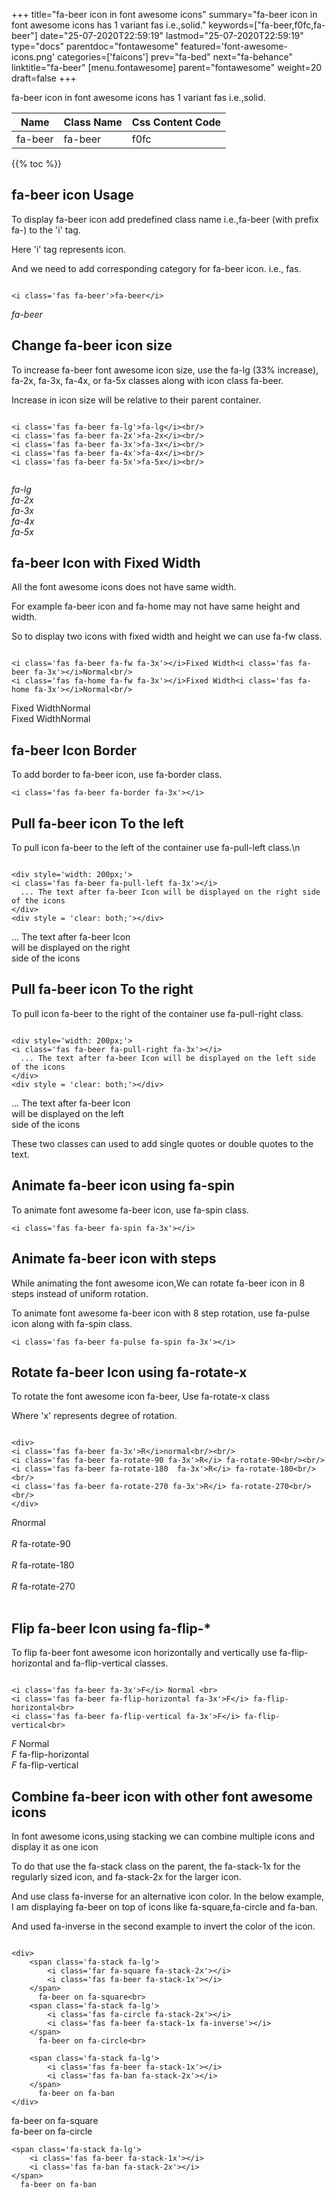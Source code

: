+++
title="fa-beer icon in font awesome icons"
summary="fa-beer icon in font awesome icons has 1 variant fas i.e.,solid."
keywords=["fa-beer,f0fc,fa-beer"]
date="25-07-2020T22:59:19"
lastmod="25-07-2020T22:59:19"
type="docs"
parentdoc="fontawesome"
featured='font-awesome-icons.png'
categories=['faicons']
prev="fa-bed"
next="fa-behance"
linktitle="fa-beer"
[menu.fontawesome]
parent="fontawesome"
weight=20
draft=false
+++


fa-beer icon in font awesome icons has 1 variant fas i.e.,solid.

<div class='table-responsive'><table class='table'><thead><tr><th>Name</th><th>Class Name</th><th>Css Content Code</th></tr></thead><tbody><tr><td>fa-beer</td><td>fa-beer</td><td>f0fc</td></tr></tbody></table></div>


{{% toc %}}


## fa-beer icon Usage

To display fa-beer icon add predefined class name i.e.,fa-beer (with prefix fa-) to the 'i' tag.

Here 'i' tag represents icon.

And we need to add corresponding category for fa-beer icon. i.e., fas.


```

<i class='fas fa-beer'>fa-beer</i>
```

<i class='fas fa-beer'>fa-beer</i>




## Change fa-beer icon size
To increase fa-beer font awesome icon size, use the fa-lg (33% increase), fa-2x, fa-3x, fa-4x, or fa-5x classes along with icon class fa-beer.

Increase in icon size will be relative to their parent container. 

```

<i class='fas fa-beer fa-lg'>fa-lg</i><br/>
<i class='fas fa-beer fa-2x'>fa-2x</i><br/>
<i class='fas fa-beer fa-3x'>fa-3x</i><br/>
<i class='fas fa-beer fa-4x'>fa-4x</i><br/>
<i class='fas fa-beer fa-5x'>fa-5x</i><br/>
            
```

<i class='fas fa-beer fa-lg'>fa-lg</i><br/>
<i class='fas fa-beer fa-2x'>fa-2x</i><br/>
<i class='fas fa-beer fa-3x'>fa-3x</i><br/>
<i class='fas fa-beer fa-4x'>fa-4x</i><br/>
<i class='fas fa-beer fa-5x'>fa-5x</i><br/>
            



## fa-beer Icon with Fixed Width 

All the font awesome icons does not have same width.

For example fa-beer icon and fa-home may not have same height and width.

So to display two icons with fixed width and height we can use fa-fw class.


```

<i class='fas fa-beer fa-fw fa-3x'></i>Fixed Width<i class='fas fa-beer fa-3x'></i>Normal<br/>
<i class='fas fa-home fa-fw fa-3x'></i>Fixed Width<i class='fas fa-home fa-3x'></i>Normal<br/>
```

<i class='fas fa-beer fa-fw fa-3x'></i>Fixed Width<i class='fas fa-beer fa-3x'></i>Normal<br/>
<i class='fas fa-home fa-fw fa-3x'></i>Fixed Width<i class='fas fa-home fa-3x'></i>Normal<br/>



## fa-beer Icon Border 

To add border to fa-beer icon, use fa-border class.


```
<i class='fas fa-beer fa-border fa-3x'></i>

```
<i class='fas fa-beer fa-border fa-3x'></i>





## Pull fa-beer icon To the left

To pull icon fa-beer to the left of the container use fa-pull-left class.\n

```

<div style='width: 200px;'>
<i class='fas fa-beer fa-pull-left fa-3x'></i>
  ... The text after fa-beer Icon will be displayed on the right side of the icons
</div>
<div style = 'clear: both;'></div>
```

<div style='width: 200px;'>
<i class='fas fa-beer fa-pull-left fa-3x'></i>
  ... The text after fa-beer Icon will be displayed on the right side of the icons
</div>
<div style = 'clear: both;'></div>




## Pull fa-beer icon To the right
To pull icon fa-beer to the right of the container use fa-pull-right class.

```

<div style='width: 200px;'>
<i class='fas fa-beer fa-pull-right fa-3x'></i>
  ... The text after fa-beer Icon will be displayed on the left side of the icons
</div>
<div style = 'clear: both;'></div>
```

<div style='width: 200px;'>
<i class='fas fa-beer fa-pull-right fa-3x'></i>
  ... The text after fa-beer Icon will be displayed on the left side of the icons
</div>
<div style = 'clear: both;'></div>

These two classes can used to add single quotes or double quotes to the text.


## Animate fa-beer icon using fa-spin
To animate font awesome fa-beer icon, use fa-spin class.

```
<i class='fas fa-beer fa-spin fa-3x'></i>
```
<i class='fas fa-beer fa-spin fa-3x'></i>




## Animate fa-beer icon with steps
While animating the font awesome icon,We can rotate fa-beer icon in 8 steps instead of uniform rotation.

To animate font awesome fa-beer icon with 8 step rotation, use fa-pulse icon along with fa-spin class.


```
<i class='fas fa-beer fa-pulse fa-spin fa-3x'></i>

```
<i class='fas fa-beer fa-pulse fa-spin fa-3x'></i>





## Rotate fa-beer Icon using fa-rotate-x
To rotate the font awesome icon fa-beer, Use fa-rotate-x class

Where 'x' represents degree of rotation.


```

<div>
<i class='fas fa-beer fa-3x'>R</i>normal<br/><br/>
<i class='fas fa-beer fa-rotate-90 fa-3x'>R</i> fa-rotate-90<br/><br/> 
<i class='fas fa-beer fa-rotate-180  fa-3x'>R</i> fa-rotate-180<br/><br/> 
<i class='fas fa-beer fa-rotate-270 fa-3x'>R</i> fa-rotate-270<br/><br/>
</div>
```

<div>
<i class='fas fa-beer fa-3x'>R</i>normal<br/><br/>
<i class='fas fa-beer fa-rotate-90 fa-3x'>R</i> fa-rotate-90<br/><br/> 
<i class='fas fa-beer fa-rotate-180  fa-3x'>R</i> fa-rotate-180<br/><br/> 
<i class='fas fa-beer fa-rotate-270 fa-3x'>R</i> fa-rotate-270<br/><br/>
</div>




## Flip fa-beer Icon using fa-flip-*
To flip fa-beer font awesome icon horizontally and vertically use fa-flip-horizontal and fa-flip-vertical classes. 

```

<i class='fas fa-beer fa-3x'>F</i> Normal <br>
<i class='fas fa-beer fa-flip-horizontal fa-3x'>F</i> fa-flip-horizontal<br>
<i class='fas fa-beer fa-flip-vertical fa-3x'>F</i> fa-flip-vertical<br>
```

<i class='fas fa-beer fa-3x'>F</i> Normal <br>
<i class='fas fa-beer fa-flip-horizontal fa-3x'>F</i> fa-flip-horizontal<br>
<i class='fas fa-beer fa-flip-vertical fa-3x'>F</i> fa-flip-vertical<br>




## Combine fa-beer icon with other font awesome icons
In font awesome icons,using stacking we can combine multiple icons and display it as one icon 

To do that use the fa-stack class on the parent, the fa-stack-1x for the regularly sized icon, and fa-stack-2x for the larger icon.

And use class fa-inverse for an alternative icon color. 
In the below example, I am displaying fa-beer on top of icons like fa-square,fa-circle and fa-ban.

And used fa-inverse in the second example to invert the color of the icon.

```

<div>
    <span class='fa-stack fa-lg'>
        <i class='far fa-square fa-stack-2x'></i>
        <i class='fas fa-beer fa-stack-1x'></i>
    </span>
      fa-beer on fa-square<br>
    <span class='fa-stack fa-lg'>
        <i class='fas fa-circle fa-stack-2x'></i>
        <i class='fas fa-beer fa-stack-1x fa-inverse'></i>
    </span>
      fa-beer on fa-circle<br>

    <span class='fa-stack fa-lg'>
        <i class='fas fa-beer fa-stack-1x'></i>
        <i class='fas fa-ban fa-stack-2x'></i>
    </span>
      fa-beer on fa-ban
</div>
```

<div>
    <span class='fa-stack fa-lg'>
        <i class='far fa-square fa-stack-2x'></i>
        <i class='fas fa-beer fa-stack-1x'></i>
    </span>
      fa-beer on fa-square<br>
    <span class='fa-stack fa-lg'>
        <i class='fas fa-circle fa-stack-2x'></i>
        <i class='fas fa-beer fa-stack-1x fa-inverse'></i>
    </span>
      fa-beer on fa-circle<br>

    <span class='fa-stack fa-lg'>
        <i class='fas fa-beer fa-stack-1x'></i>
        <i class='fas fa-ban fa-stack-2x'></i>
    </span>
      fa-beer on fa-ban
</div>






